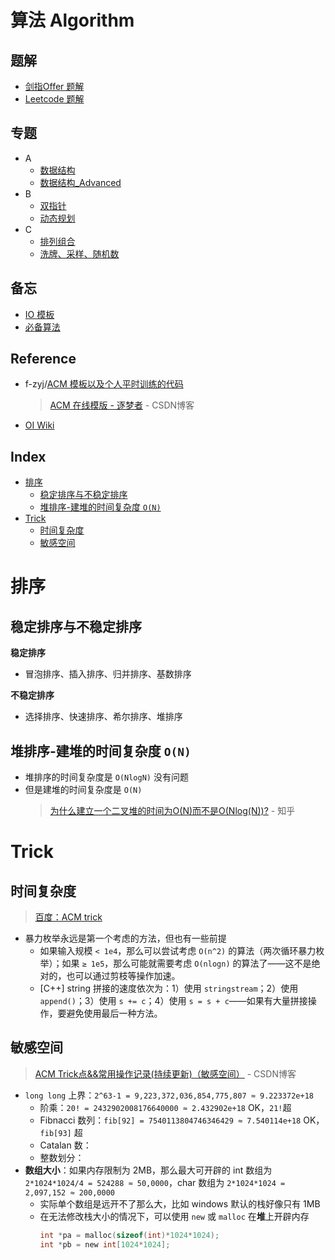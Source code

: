 # 算法  Algorithm

**题解**
---

- [剑指Offer 题解](./题解-剑指Offer.md)
- [Leetcode 题解](./题解-LeetCode.md)

**专题**
---
- A
    - [数据结构](./专题-A-数据结构)
    - [数据结构_Advanced](./专题-A-数据结构_Advanced)
- B
    - [双指针](./专题-B-双指针)
    - [动态规划](./专题-B-动态规划)
- C
    - [排列组合](./专题-C-排列组合)
    - [洗牌、采样、随机数](./专题-C-洗牌、采样、随机数)

**备忘**
---
- [IO 模板](./备忘-IO模板.md)
- [必备算法](./备忘-必备算法.md)

Reference
---
- f-zyj/[ACM 模板以及个人平时训练的代码](https://github.com/f-zyj/ACM)
    > [ACM 在线模版 - 逐梦者](https://blog.csdn.net/f_zyj/article/details/51594851) - CSDN博客 
- [OI Wiki](https://github.com/24OI/OI-wiki/)

Index
---
<!-- TOC -->

- [排序](#排序)
    - [稳定排序与不稳定排序](#稳定排序与不稳定排序)
    - [堆排序-建堆的时间复杂度 `O(N)`](#堆排序-建堆的时间复杂度-on)
- [Trick](#trick)
    - [时间复杂度](#时间复杂度)
    - [敏感空间](#敏感空间)

<!-- /TOC -->


# 排序

## 稳定排序与不稳定排序
**稳定排序**
- 冒泡排序、插入排序、归并排序、基数排序

**不稳定排序**
- 选择排序、快速排序、希尔排序、堆排序

## 堆排序-建堆的时间复杂度 `O(N)`
- 堆排序的时间复杂度是 `O(NlogN)` 没有问题
- 但是建堆的时间复杂度是 `O(N)`
    > [为什么建立一个二叉堆的时间为O(N)而不是O(Nlog(N))?](https://www.zhihu.com/question/264693363/answer/291397356) - 知乎 

    

# Trick

## 时间复杂度
> [百度：ACM trick](https://www.baidu.com/s?wd=ACM%20trick)
- 暴力枚举永远是第一个考虑的方法，但也有一些前提
    - 如果输入规模 `< 1e4`，那么可以尝试考虑 `O(n^2)` 的算法（两次循环暴力枚举）；如果 `≥ 1e5`，那么可能就需要考虑 `O(nlogn)` 的算法了——这不是绝对的，也可以通过剪枝等操作加速。
    - [C++] string 拼接的速度依次为：1）使用 `stringstream`；2）使用 `append()`；3）使用 `s += c`；4）使用 `s = s + c`——如果有大量拼接操作，要避免使用最后一种方法。

## 敏感空间
> [ACM Trick点&&常用操作记录(持续更新)（敏感空间）](https://blog.csdn.net/feynman1999/article/details/79588347) - CSDN博客 
- `long long` 上界：`2^63-1 = 9,223,372,036,854,775,807 ≈ 9.223372e+18`
    - 阶乘：`20! = 2432902008176640000 ≈ 2.432902e+18` OK，`21!`超
    - Fibnacci 数列：`fib[92] = 7540113804746346429 ≈ 7.540114e+18` OK，`fib[93]` 超
    - Catalan 数：
    - 整数划分：
- **数组大小**：如果内存限制为 2MB，那么最大可开辟的 int 数组为 `2*1024*1024/4 = 524288 ≈ 50,0000`，char 数组为 `2*1024*1024 = 2,097,152 ≈ 200,0000`
    - 实际单个数组是远开不了那么大，比如 windows 默认的栈好像只有 1MB
    - 在无法修改栈大小的情况下，可以使用 `new` 或 `malloc` 在**堆**上开辟内存
        ```C
        int *pa = malloc(sizeof(int)*1024*1024);
        int *pb = new int[1024*1024];
        ```
